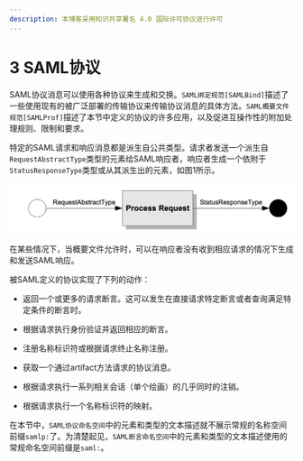```yaml
---
description: 本博客采用知识共享署名 4.0 国际许可协议进行许可
---
```


# 3 SAML协议

SAML协议消息可以使用各种协议来生成和交换。```SAML绑定规范[SAMLBind]```描述了一些使用现有的被广泛部署的传输协议来传输协议消息的具体方法。```SAML概要文件规范[SAMLProf]```描述了本节中定义的协议的许多应用，以及促进互操作性的附加处理规则、限制和要求。

特定的SAML请求和响应消息都是派生自公共类型。请求者发送一个派生自```RequestAbstractType```类型的元素给SAML响应者，响应者生成一个依附于```StatusResponseType```类型或从其派生出的元素，如图1所示。

![图片1 SAML 请求-响应 协议](./figure1.png)

在某些情况下，当概要文件允许时，可以在响应者没有收到相应请求的情况下生成和发送SAML响应。

被SAML定义的协议实现了下列的动作：

+ 返回一个或更多的请求断言。这可以发生在直接请求特定断言或者查询满足特定条件的断言时。

+ 根据请求执行身份验证并返回相应的断言。

+ 注册名称标识符或根据请求终止名称注册。

+ 获取一个通过artifact方法请求的协议消息。

+ 根据请求执行一系列相关会话（单个绘画）的几乎同时的注销。

+ 根据请求执行一个名称标识符的映射。

在本节中，```SAML协议命名空间```中的元素和类型的文本描述就不展示常规的名称空间前缀```samlp:```了。为清楚起见，```SAML断言命名空间```中的元素和类型的文本描述使用的常规命名空间前缀是```saml:```。


